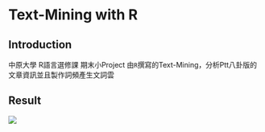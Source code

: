 # Text-Mining with R
Introduction
--

中原大學 R語言選修課 期末小Project
由`R`撰寫的Text-Mining，分析Ptt八卦版的文章資訊並且製作詞頻產生文詞雲


Result
--

![](https://i.imgur.com/jRJ9MZD.jpg)


